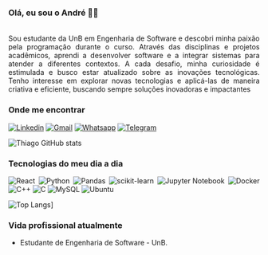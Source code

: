 ### Olá, eu sou o André 👋🏽
</br>
<div style="text-align: justify">
Sou estudante da UnB em Engenharia de Software e descobri minha paixão pela programação durante o curso. Através das disciplinas e projetos acadêmicos, aprendi a desenvolver software e a integrar sistemas para atender a diferentes contextos. A cada desafio, minha curiosidade é estimulada e busco estar atualizado sobre as inovações tecnológicas. Tenho interesse em explorar novas tecnologias e aplicá-las de maneira criativa e eficiente, buscando sempre soluções inovadoras e impactantes

</br>

### Onde me encontrar

[![Linkedin](https://img.shields.io/badge/LinkedIn-0077B5?style=for-the-badge&logo=linkedin&logoColor=white)](https://www.linkedin.com/in/andré-goretti-6293b1194/)
[![Gmail](https://img.shields.io/badge/Gmail-D14836?style=for-the-badge&logo=gmail&logoColor=white)](mailto:andremotta96@gmail.com)
[![Whatsapp](https://img.shields.io/badge/WhatsApp-25D366?style=for-the-badge&logo=whatsapp&logoColor=white)](https://api.whatsapp.com/send?phone=5561999824158&text=Ol%C3%A1%2C%20Andre.%20Te%20encontrei%20pelo%20GitHub%20e%20gostaria%20de%20falar%20com%20voc%C3%AA.%20)
[![Telegram](https://img.shields.io/badge/Telegram-2CA5E0?style=for-the-badge&logo=telegram&logoColor=white)](https://t.me/Agoretti)

![Thiago GitHub stats](https://github-readme-stats.vercel.app/api?username=AGoretti&show_icons=true&theme=radical)

### Tecnologias do meu dia a dia
![React](https://img.shields.io/badge/-ReactJs-61DAFB?logo=react&logoColor=white&style=for-the-badge)
![Python](https://img.shields.io/badge/Python-14354C?style=for-the-badge&logo=python&logoColor=white)
![Pandas](https://img.shields.io/badge/pandas-%23150458.svg?style=for-the-badge&logo=pandas&logoColor=white)
![scikit-learn](https://img.shields.io/badge/scikit--learn-%23F7931E.svg?style=for-the-badge&logo=scikit-learn&logoColor=white)
![Jupyter Notebook](https://img.shields.io/badge/jupyter-%23FA0F00.svg?style=for-the-badge&logo=jupyter&logoColor=white)
![Docker](https://img.shields.io/badge/docker-%230db7ed.svg?style=for-the-badge&logo=docker&logoColor=white)
![C++](https://img.shields.io/badge/C++-00599C?style=flat-square&logo=C%2B%2B&logoColor=white)
![C](https://img.shields.io/badge/C-00599C?style=for-the-badge&logo=c&logoColor=white)
![MySQL](https://img.shields.io/badge/MySQL-005C84?style=for-the-badge&logo=mysql&logoColor=white)
![Ubuntu](https://img.shields.io/badge/Ubuntu-E95420?style=for-the-badge&logo=ubuntu&logoColor=white)

![Top Langs](https://github-readme-stats.vercel.app/api/top-langs/?username=AGoretti&layout=compact)]

### Vida profissional atualmente

- Estudante de Engenharia de Software - UnB.